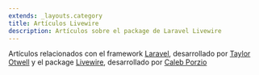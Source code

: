 ```yaml
---
extends: _layouts.category
title: Artículos Livewire
description: Artículos sobre el package de Laravel Livewire
---
```


Artículos relacionados con el framework <a href="https://www.laravel.com/" target="_blank">Laravel</a>, desarrollado por <a href="https://twitter.com/taylorotwell" target="_blank">Taylor Otwell</a> y el package <a href="https://laravel-livewire.com/" target="_blank">Livewire</a>, desarrollado por <a href="https://calebporzio.com/" target="_blank">Caleb Porzio</a>
